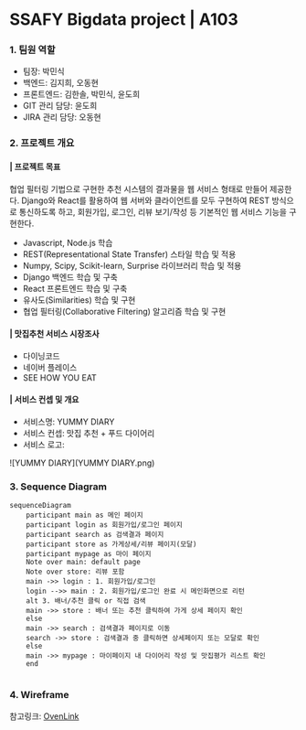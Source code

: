 # SSAFY Bigdata project | A103

### 1. 팀원 역할

- 팀장: 박민식
- 백엔드: 김지희, 오동현
- 프론트엔드: 김한솔, 박민식, 윤도희
- GIT 관리 담당: 윤도희
- JIRA 관리 담당: 오동현



### 2. 프로젝트 개요

#### | 프로젝트 목표

협업 필터링 기법으로 구현한 추천 시스템의 결과물을 웹 서비스 형태로 만들어 제공한다. Django와 React를 활용하여 웹 서버와 클라이언트를 모두 구현하여 REST 방식으로 통신하도록 하고, 회원가입, 로그인, 리뷰 보기/작성 등 기본적인 웹 서비스 기능을 구현한다.

- Javascript, Node.js 학습
- REST(Representational State Transfer) 스타일 학습 및 적용
- Numpy, Scipy, Scikit-learn, Surprise 라이브러리 학습 및 적용
- Django 백엔드 학습 및 구축
- React 프론트엔드 학습 및 구축
- 유사도(Similarities) 학습 및 구현
- 협업 필터링(Collaborative Filtering) 알고리즘 학습 및 구현



#### | 맛집추천 서비스 시장조사

- 다이닝코드
- 네이버 플레이스
- SEE HOW YOU EAT



#### | 서비스 컨셉 및 개요

- 서비스명: YUMMY DIARY
- 서비스 컨셉: 맛집 추천 + 푸드 다이어리
- 서비스 로고:

![YUMMY DIARY](YUMMY DIARY.png)



### 3. Sequence Diagram

```mermaid
sequenceDiagram
	participant main as 메인 페이지
	participant login as 회원가입/로그인 페이지
	participant search as 검색결과 페이지
	participant store as 가게상세/리뷰 페이지(모달)
	participant mypage as 마이 페이지
	Note over main: default page
	Note over store: 리뷰 포함
	main ->> login : 1. 회원가입/로그인
	login -->> main : 2. 회원가입/로그인 완료 시 메인화면으로 리턴
	alt 3. 배너/추천 클릭 or 직접 검색
	main ->> store : 배너 또는 추천 클릭하여 가게 상세 페이지 확인
	else
	main ->> search : 검색결과 페이지로 이동
	search ->> store : 검색결과 중 클릭하면 상세페이지 또는 모달로 확인
	else
	main ->> mypage : 마이페이지 내 다이어리 작성 및 맛집평가 리스트 확인
	end
	
```



### 4. Wireframe

참고링크: [OvenLink](https://ovenapp.io/project/qfxMC5NrUIRdlrPexdxMWkboxz45zxKn#Edwc0)